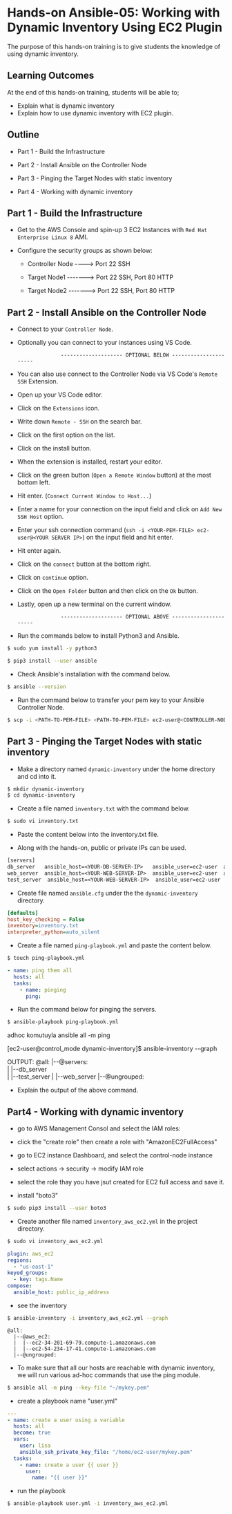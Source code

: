 # Hands-on Ansible-05: Working with Dynamic Inventory Using EC2 Plugin

The purpose of this hands-on training is to give students the knowledge of using dynamic inventory.

## Learning Outcomes

At the end of this hands-on training, students will be able to;

- Explain what is dynamic inventory
- Explain how to use dynamic inventory with EC2 plugin.

## Outline

- Part 1 - Build the Infrastructure

- Part 2 - Install Ansible on the Controller Node

- Part 3 - Pinging the Target Nodes with static inventory

- Part 4 - Working with dynamic inventory


## Part 1 - Build the Infrastructure

- Get to the AWS Console and spin-up 3 EC2 Instances with ```Red Hat Enterprise Linux 8``` AMI.

- Configure the security groups as shown below:

    - Controller Node ----> Port 22 SSH

    - Target Node1 -------> Port 22 SSH, Port 80 HTTP

    - Target Node2 -------> Port 22 SSH, Port 80 HTTP

## Part 2 - Install Ansible on the Controller Node

- Connect to your ```Controller Node```.

- Optionally you can connect to your instances using VS Code.

                    -------------------- OPTIONAL BELOW ----------------------

- You can also use connect to the Controller Node via VS Code's ```Remote SSH``` Extension. 

- Open up your VS Code editor. 

- Click on the ```Extensions``` icon. 

- Write down ```Remote - SSH``` on the search bar. 

- Click on the first option on the list.

- Click on the install button.

- When the extension is installed, restart your editor.

- Click on the green button (```Open a Remote Window``` button) at the most bottom left.

- Hit enter. (```Connect Current Window to Host...```)

- Enter a name for your connection on the input field and click on ```Add New SSH Host``` option.

- Enter your ssh connection command (```ssh -i <YOUR-PEM-FILE> ec2-user@<YOUR SERVER IP>```) on the input field and hit enter.

- Hit enter again.

- Click on the ```connect``` button at the bottom right.

- Click on ```continue``` option.

- Click on the ```Open Folder``` button and then click on the ```Ok``` button.

- Lastly, open up a new terminal on the current window.

                    -------------------- OPTIONAL ABOVE ----------------------

- Run the commands below to install Python3 and Ansible. 

```bash
$ sudo yum install -y python3 
```

```bash
$ pip3 install --user ansible
```

- Check Ansible's installation with the command below.

```bash
$ ansible --version
```


- Run the command below to transfer your pem key to your Ansible Controller Node.

```bash
$ scp -i <PATH-TO-PEM-FILE> <PATH-TO-PEM-FILE> ec2-user@<CONTROLLER-NODE-IP>:/home/ec2-user
```


## Part 3 - Pinging the Target Nodes with static inventory


- Make a directory named ```dynamic-inventory``` under the home directory and cd into it.

```bash 
$ mkdir dynamic-inventory
$ cd dynamic-inventory
```

- Create a file named ```inventory.txt``` with the command below.

```bash
$ sudo vi inventory.txt
```

- Paste the content below into the inventory.txt file.

- Along with the hands-on, public or private IPs can be used.

```txt
[servers]
db_server   ansible_host=<YOUR-DB-SERVER-IP>   ansible_user=ec2-user  ansible_ssh_private_key_file=~/<YOUR-PEM-FILE>
web_server  ansible_host=<YOUR-WEB-SERVER-IP>  ansible_user=ec2-user  ansible_ssh_private_key_file=~/<YOUR-PEM-FILE>
test_server  ansible_host=<YOUR-WEB-SERVER-IP>  ansible_user=ec2-user  ansible_ssh_private_key_file=~/<YOUR-PEM-FILE>
```
- Create file named ```ansible.cfg``` under the the ```dynamic-inventory``` directory.

```cfg
[defaults]
host_key_checking = False
inventory=inventory.txt
interpreter_python=auto_silent
```


- Create a file named ```ping-playbook.yml``` and paste the content below.

```bash
$ touch ping-playbook.yml
```

```yml
- name: ping them all
  hosts: all
  tasks:
    - name: pinging
      ping:
```

- Run the command below for pinging the servers.

```bash
$ ansible-playbook ping-playbook.yml
```
adhoc komutuyla
ansible all -m ping

[ec2-user@control_mode dynamic-inventory]$ ansible-inventory --graph

OUTPUT:
@all:
  |--@servers:     
  |  |--db_server  
  |  |--test_server
  |  |--web_server 
  |--@ungrouped:   

- Explain the output of the above command.





## Part4 - Working with dynamic inventory

- go to AWS Management Consol and select the IAM roles:

- click the  "create role" then create a role with "AmazonEC2FullAccess"

- go to EC2 instance Dashboard, and select the control-node instance

- select actions -> security -> modify IAM role

- select the role thay you have jsut created for EC2 full access and save it.

- install "boto3"

```bash
$ sudo pip3 install --user boto3
```

- Create another file named ```inventory_aws_ec2.yml``` in the project directory.

```bash
$ sudo vi inventory_aws_ec2.yml
```

```yml
plugin: aws_ec2
regions:
  - "us-east-1"
keyed_groups:
  - key: tags.Name
compose:
  ansible_host: public_ip_address

```
- see the inventory

```bash
$ ansible-inventory -i inventory_aws_ec2.yml --graph
```

```
@all:
  |--@aws_ec2:
  |  |--ec2-34-201-69-79.compute-1.amazonaws.com
  |  |--ec2-54-234-17-41.compute-1.amazonaws.com
  |--@ungrouped:
```

- To make sure that all our hosts are reachable with dynamic inventory, we will run various ad-hoc commands that use the ping module.

```bash
$ ansible all -m ping --key-file "~/mykey.pem"
```

- create a playbook name "user.yml"

```yml
---
- name: create a user using a variable
  hosts: all
  become: true
  vars:
    user: lisa
    ansible_ssh_private_key_file: "/home/ec2-user/mykey.pem"
  tasks:
    - name: create a user {{ user }}
      user:
        name: "{{ user }}"
```
- run the playbook

```bash
$ ansible-playbook user.yml -i inventory_aws_ec2.yml
```



